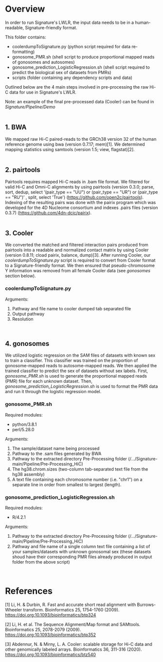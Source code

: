 # Overview

In order to run Signature's LWLR, the input data needs to be in a human-readable, Signature-friendly format.

This folder contains:
- coolerdumpToSignature.py (python script required for data re-formatting)
- gonosome_PMR.sh (shell script to produce proportional mapped reads of gonosomes and autosomes)
- gonosome_prediction_LogisticRegression.sh (shell script required to predict the biological sex of datasets from PMRs)
- scripts (folder containing any dependency scripts and data)
  
Outlined below are the 4 main steps involved in pre-processing the raw Hi-C data for use in Signature's LWLR. 

Note: an example of the final pre-processed data (Cooler) can be found in _Signature/Pipeline/Demo_  
<br/>

## 1. BWA

We mapped raw Hi-C paired-reads to the GRCh38 version 32 of the human reference genome using bwa (version 0.7.17; mem)[1]. We determined mapping statistics using samtools (version 1.5; view, flagstat)[2].  
<br/>

## 2. pairtools

Pairtools requires mapped Hi-C reads in .bam file format. We filtered for valid Hi-C and Omni-C alignments by using pairtools (version 0.3.0; parse, sort, dedup, select ‘(pair_type == "UU") or (pair_type == "UR") or (pair_type == "RU")’ , split, select 'True') (https://github.com/open2c/pairtools). Indexing of the resulting pairs was done with the pairix program which was developed for the 4D Nucleome consortium and indexes .pairs files (version 0.3.7) (https://github.com/4dn-dcic/pairix).  
<br/>

## 3. Cooler

We converted the matched and filtered interaction pairs produced from pairtools into a readable and normalized contact matrix by using Cooler (version 0.8.11; cload pairix, balance, dump)[3]. After running Cooler, our _coolerdumpToSignature.py_ script is required to convert from Cooler format to a Signature-friendly format. We then ensured that pseudo-chromosome Y information was removed from all female Cooler data (see _gonosomes_ section below).

### coolerdumpToSignature.py
Arguments:
1. Pathway and file name to cooler dumped tab separated file
2. Output pathway
3. Resolution
<br/>

## 4. gonosomes

We utilized logistic regression on the SAM files of datasets with known sex to train a classifier. This classifier was trained on the proportion of gonosome-mapped reads to autosome-mapped reads. We then applied the trained classifier to predict the sex of datasets without sex labels. First, _gonosome_PMR.sh_ is used to generate the proportional mapped reads (PMR) file for each unknown dataset. Then, _gonosome_prediction_LogisticRegression.sh_ is used to format the PMR data and run it through the logistic regression model.

### gonosome_PMR.sh
Required modules:
   - python/3.8.1
   - perl/5.28.0

Arguments:
1. The sample/dataset name being processed
2. Pathway to the .sam files generated by BWA
3. Pathway to the extracted directory Pre-Processing folder (/.../Signature-main/Pipeline/Pre-Processing_HiC)
4. The hg38.chrom.sizes (two-column tab-separated text file from the hg38 assembly)
5. A text file containing each chromosome number (i.e. "chr1") on a separate line in order from smallest to largest (length).

### gonosome_prediction_LogisticRegression.sh
Required modules:
   - R/4.2.1

Arguments:
1. Pathway to the extracted directory Pre-Processing folder (/.../Signature-main/Pipeline/Pre-Processing_HiC)
2. Pathway and file name of a single column text file containing a list of your samples/datasets with unknown gonosomal sex (these datasets shoud have their corresponding PMR files already produced in output folder from the above script)
<br/>

# References

[1] Li, H. & Durbin, R. Fast and accurate short read alignment with Burrows-Wheeler transform. Bioinformatics 25, 1754-1760 (2009). https://doi.org:10.1093/bioinformatics/btp324

[2] Li, H. et al. The Sequence Alignment/Map format and SAMtools. Bioinformatics 25, 2078-2079 (2009). https://doi.org:10.1093/bioinformatics/btp352

[3] Abdennur, N. & Mirny, L. A. Cooler: scalable storage for Hi-C data and other genomically labeled arrays. Bioinformatics 36, 311-316 (2020). https://doi.org:10.1093/bioinformatics/btz540



